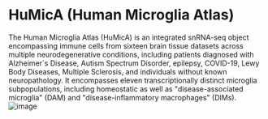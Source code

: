 # HuMicA (Human Microglia Atlas)

The Human Microglia Atlas (HuMicA) is an integrated snRNA-seq object encompassing immune cells from sixteen brain tissue datasets across multiple neurodegenerative conditions, including patients diagnosed with Alzheimer´s Disease, Autism Spectrum Disorder, epilepsy, COVID-19, Lewy Body Diseases, Multiple Sclerosis, and individuals without known neuropathology. It encompasses eleven transcriptionally distinct microglia subpopulations, including homeostatic as well as "disease-associated microglia" (DAM) and "disease-inflammatory macrophages" (DIMs). 
![image](https://github.com/RicardoMartins-Ferreira/HuMicA/assets/77279874/2281ce11-3480-4970-af54-c0ec37774583)



